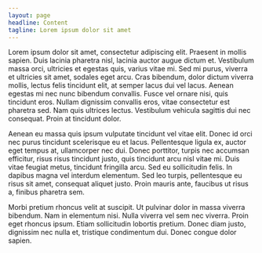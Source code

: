 ```yaml
---
layout: page
headline: Content
tagline: Lorem ipsum dolor sit amet
---
```


Lorem ipsum dolor sit amet, consectetur adipiscing elit. Praesent in mollis sapien. Duis lacinia pharetra nisl, lacinia auctor augue dictum et. Vestibulum massa orci, ultricies et egestas quis, varius vitae mi. Sed mi purus, viverra et ultricies sit amet, sodales eget arcu. Cras bibendum, dolor dictum viverra mollis, lectus felis tincidunt elit, at semper lacus dui vel lacus. Aenean egestas mi nec nunc bibendum convallis. Fusce vel ornare nisi, quis tincidunt eros. Nullam dignissim convallis eros, vitae consectetur est pharetra sed. Nam quis ultrices lectus. Vestibulum vehicula sagittis dui nec consequat. Proin at tincidunt dolor.

Aenean eu massa quis ipsum vulputate tincidunt vel vitae elit. Donec id orci nec purus tincidunt scelerisque eu et lacus. Pellentesque ligula ex, auctor eget tempus at, ullamcorper nec dui. Donec porttitor, turpis nec accumsan efficitur, risus risus tincidunt justo, quis tincidunt arcu nisl vitae mi. Duis vitae feugiat metus, tincidunt fringilla arcu. Sed eu sollicitudin felis. In dapibus magna vel interdum elementum. Sed leo turpis, pellentesque eu risus sit amet, consequat aliquet justo. Proin mauris ante, faucibus ut risus a, finibus pharetra sem.

Morbi pretium rhoncus velit at suscipit. Ut pulvinar dolor in massa viverra bibendum. Nam in elementum nisi. Nulla viverra vel sem nec viverra. Proin eget rhoncus ipsum. Etiam sollicitudin lobortis pretium. Donec diam justo, dignissim nec nulla et, tristique condimentum dui. Donec congue dolor sapien.